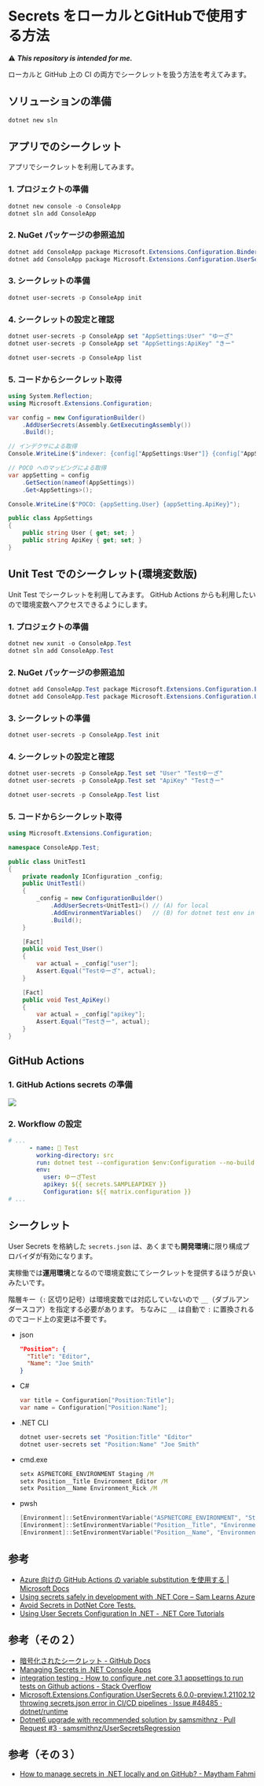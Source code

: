 # Secrets をローカルとGitHubで使用する方法

⚠️ **_This repository is intended for me._**

ローカルと GitHub 上の CI の両方でシークレットを扱う方法を考えてみます。

## ソリューションの準備

```ps1
dotnet new sln
```

## アプリでのシークレット

アプリでシークレットを利用してみます。

### 1. プロジェクトの準備

```ps1
dotnet new console -o ConsoleApp
dotnet sln add ConsoleApp
```

### 2. NuGet パッケージの参照追加

```ps1
dotnet add ConsoleApp package Microsoft.Extensions.Configuration.Binder
dotnet add ConsoleApp package Microsoft.Extensions.Configuration.UserSecrets
```

### 3. シークレットの準備

```ps1
dotnet user-secrets -p ConsoleApp init
```

### 4. シークレットの設定と確認

```ps1
dotnet user-secrets -p ConsoleApp set "AppSettings:User" "ゆーざ"
dotnet user-secrets -p ConsoleApp set "AppSettings:ApiKey" "きー"

dotnet user-secrets -p ConsoleApp list
```

### 5. コードからシークレット取得

```cs
using System.Reflection;
using Microsoft.Extensions.Configuration;

var config = new ConfigurationBuilder()
    .AddUserSecrets(Assembly.GetExecutingAssembly())
    .Build();

// インデクサによる取得
Console.WriteLine($"indexer: {config["AppSettings:User"]} {config["AppSettings:ApiKey"]}");

// POCO へのマッピングによる取得
var appSetting = config
    .GetSection(nameof(AppSettings))
    .Get<AppSettings>();

Console.WriteLine($"POCO: {appSetting.User} {appSetting.ApiKey}");

public class AppSettings
{
    public string User { get; set; }
    public string ApiKey { get; set; }
}
```

## Unit Test でのシークレット(環境変数版)

Unit Test でシークレットを利用してみます。
GitHub Actions からも利用したいので環境変数へアクセスできるようにします。

### 1. プロジェクトの準備

```ps1
dotnet new xunit -o ConsoleApp.Test
dotnet sln add ConsoleApp.Test
```

### 2. NuGet パッケージの参照追加

```ps1
dotnet add ConsoleApp.Test package Microsoft.Extensions.Configuration.EnvironmentVariables
dotnet add ConsoleApp.Test package Microsoft.Extensions.Configuration.UserSecrets
```

### 3. シークレットの準備

```ps1
dotnet user-secrets -p ConsoleApp.Test init
```

### 4. シークレットの設定と確認

```ps1
dotnet user-secrets -p ConsoleApp.Test set "User" "Testゆーざ"
dotnet user-secrets -p ConsoleApp.Test set "ApiKey" "Testきー"

dotnet user-secrets -p ConsoleApp.Test list
```

### 5. コードからシークレット取得

```cs
using Microsoft.Extensions.Configuration;

namespace ConsoleApp.Test;

public class UnitTest1
{
    private readonly IConfiguration _config;
    public UnitTest1()
    {
        _config = new ConfigurationBuilder()
            .AddUserSecrets<UnitTest1>() // (A) for local
            .AddEnvironmentVariables()   // (B) for dotnet test env in github actions
            .Build();
    }

    [Fact]
    public void Test_User()
    {
        var actual = _config["user"];
        Assert.Equal("Testゆーざ", actual);
    }

    [Fact]
    public void Test_ApiKey()
    {
        var actual = _config["apikey"];
        Assert.Equal("Testきー", actual);
    }
}
```

## GitHub Actions

### 1. GitHub Actions secrets の準備

![](doc/GitHub-Actions-secrets.png)

### 2. Workflow の設定

```yml
# ...
      - name: 🧪 Test
        working-directory: src
        run: dotnet test --configuration $env:Configuration --no-build --verbosity normal
        env:
          user: ゆーざTest
          apikey: ${{ secrets.SAMPLEAPIKEY }}
          Configuration: ${{ matrix.configuration }}
# ...
```

## シークレット

User Secrets を格納した `secrets.json` は、あくまでも**開発環境**に限り構成プロバイダが有効になります。

実稼働では**運用環境**となるので環境変数にてシークレットを提供するほうが良いみたいです。

階層キー（`:` 区切り記号）は環境変数では対応していないので `__`（ダブルアンダースコア）を指定する必要があります。
ちなみに `__` は自動で `:` に置換されるのでコード上の変更は不要です。

* json
  ```json
  "Position": {
    "Title": "Editor",
    "Name": "Joe Smith"
  }
  ```
* C#
  ```cs
  var title = Configuration["Position:Title"];
  var name = Configuration["Position:Name"];
  ```

* .NET CLI
  ```ps1
  dotnet user-secrets set "Position:Title" "Editor"
  dotnet user-secrets set "Position:Name" "Joe Smith"
  ```

* cmd.exe
  ```bat
  setx ASPNETCORE_ENVIRONMENT Staging /M
  setx Position__Title Environment_Editor /M
  setx Position__Name Environment_Rick /M
  ```

* pwsh
  ```ps1
  [Environment]::SetEnvironmentVariable("ASPNETCORE_ENVIRONMENT", "Staging", "Machine")
  [Environment]::SetEnvironmentVariable("Position__Title", "Environment_Editor", "Machine")
  [Environment]::SetEnvironmentVariable("Position__Name", "Environment_Rick", "Machine")
  ```

## 参考
* [Azure 向けの GitHub Actions の variable substitution を使用する \| Microsoft Docs](https://docs.microsoft.com/ja-jp/azure/developer/github/github-variable-substitution)
* [Using secrets safely in development with \.NET Core – Sam Learns Azure](https://samlearnsazure.blog/2020/06/17/using-secrets-safely-in-development-with-net-core/)
* [Avoid Secrets in DotNet Core Tests\.](https://patrickhuber.github.io/2017/07/26/avoid-secrets-in-dot-net-core-tests.html)
* [Using User Secrets Configuration In \.NET \- \.NET Core Tutorials](https://dotnetcoretutorials.com/2022/04/28/using-user-secrets-configuration-in-net/)

## 参考（その２）
* [暗号化されたシークレット \- GitHub Docs](https://docs.github.com/ja/actions/security-guides/encrypted-secrets)
* [Managing Secrets in \.NET Console Apps](https://swharden.com/blog/2021-10-09-console-secrets/)
* [integration testing \- How to configure \.net core 3\.1 appsettings to run tests on Github actions \- Stack Overflow](https://stackoverflow.com/questions/62220945/how-to-configure-net-core-3-1-appsettings-to-run-tests-on-github-actions)
* [Microsoft\.Extensions\.Configuration\.UserSecrets 6\.0\.0\-preview\.1\.21102\.12 throwing secrets\.json error in CI/CD pipelines · Issue \#48485 · dotnet/runtime](https://github.com/dotnet/runtime/issues/48485)
* [Dotnet6 upgrade with recommended solution by samsmithnz · Pull Request \#3 · samsmithnz/UserSecretsRegression](https://github.com/samsmithnz/UserSecretsRegression/pull/3/files)

## 参考（その３）
* [How to manage secrets in \.NET locally and on GitHub? \- Maytham Fahmi](https://itbackyard.com/how-to-manage-secrets-in-net-locally-and-on-github/)

